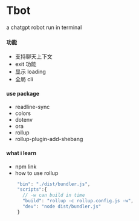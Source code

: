 # Tbot
a chatgpt robot run in terminal

#### 功能
- 支持聊天上下文
- exit 功能
- 显示 loading 
- 全局 cli

#### use package
- readline-sync
- colors
- dotenv
- ora
- rollup
- rollup-plugin-add-shebang

 #### what i learn 
- npm link 
- how to use rollup
```typescript
    "bin": "./dist/bundler.js",
    "scripts":{
      // -w can build in time
      "build": "rollup -c rollup.config.js -w",
      "dev": "node dist/bundler.js"
    }
      
```
     
